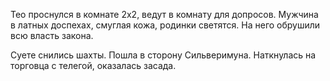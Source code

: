 Тео проснулся в комнате 2х2, ведут в комнату для допросов. Мужчина в латных доспехах, смуглая кожа, родинки светятся. На него обрушили всю власть закона.

Суете снились шахты. Пошла в сторону Сильверимуна. Наткнулась на торговца с телегой, оказалась засада. 